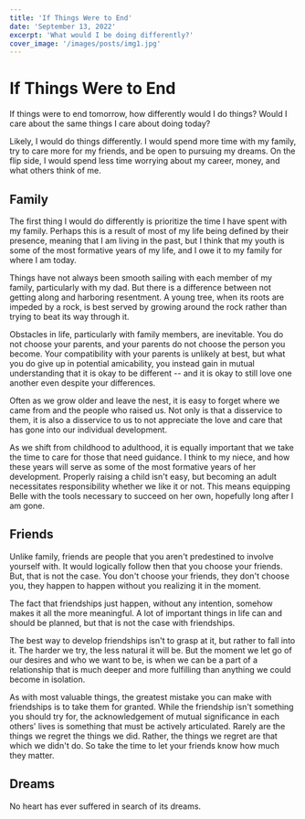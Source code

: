 ```yaml
---
title: 'If Things Were to End'
date: 'September 13, 2022'
excerpt: 'What would I be doing differently?'
cover_image: '/images/posts/img1.jpg'
---
```


<!-- Thesis: Priorities would change if things were to end -->

# If Things Were to End

If things were to end tomorrow, how differently would I do things? Would I care about the same things I care about doing today? 

Likely, I would do  things differently.  I would spend more time with my family, try to care more for my friends, and be open to pursuing my dreams. On the flip side, I would spend less time worrying about my career, money, and what others think of me.

## Family

The first thing I would do differently is prioritize the time I have spent with my family.  Perhaps this is a result of most of my life being defined by their presence, meaning that I am living in the past, but I think that my youth is some of the most formative years of my life, and I owe it to my family for where I am today. 

Things have not always been smooth sailing with each member of my family, particularly with my dad.  But there is a difference between not getting along and harboring resentment. A young tree, when its roots are impeded by a rock, is best served by growing around the rock rather than trying to beat its way through it.  

Obstacles in life, particularly with family members, are inevitable. You do not choose your parents, and your parents do not choose the person you become. Your compatibility with your parents is unlikely at best, but what you do give up in potential amicability, you instead gain in mutual understanding that it is okay to be different -- and it is okay to still love one another even despite your differences.

Often as we grow older and leave the nest, it is easy to forget where we came from and the people who raised us. Not only is that a disservice to them, it is also a disservice to us to not appreciate the love and care that has gone into our individual development.

As we shift from childhood to adulthood, it is equally important that we take the time to care for those that need guidance. I think to my niece, and how these years will serve as some of the most formative years of her development. Properly raising a child isn't easy, but becoming an adult necessitates responsibility whether we like it or not.  This means equipping Belle with  the tools necessary to succeed on her own, hopefully long after I am gone.  

## Friends

Unlike family, friends are people that you aren't predestined to involve yourself with. It would logically follow then that you choose your friends. But, that is not the case.  You don't choose your friends, they don't choose you, they happen to happen without you realizing it in the moment.

The fact that friendships just happen, without any intention, somehow makes it all the more meaningful. A lot of important things in life can and should be planned, but that is not the case with friendships.

The best way to develop friendships isn't to grasp at it, but rather to fall into it. The harder we try, the less natural it will be. But the moment we let go of our desires and who we want to be, is when we can be a part of a relationship that is much deeper and more fulfilling than anything we could become in isolation. 

As with most valuable things, the greatest mistake you can make with friendships is to take them for granted. While the friendship isn't something you should try for, the acknowledgement of mutual significance in each others' lives is something that must be actively articulated. Rarely are the things we regret the things we did.  Rather, the things we regret are that which we didn't do. So take the time to let your friends know how much they matter. 

## Dreams

No heart has ever suffered in search of its dreams.